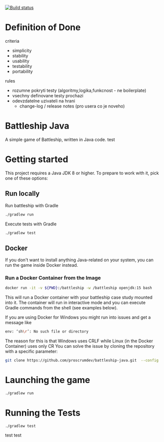 [![Build status](https://dev.azure.com/APS-SD-Stewards/APS-SD/_apis/build/status/proscrumdev.battleship-java-CI)](https://dev.azure.com/APS-SD-Stewards/APS-SD/_build/latest?definitionId=15)

# Definition of Done
criteria
- simplicity
- stability
- usability
- testability
- portability

rules
- rozumne pokryti testy (algoritmy,logika,funkcnost - ne boilerplate)
- vsechny definovane testy prochazi
- odevzdatelne uzivateli na hrani
  - change-log / release notes (pro usera co je noveho)

# Battleship Java

A simple game of Battleship, written in Java code.
test

# Getting started

This project requires a Java JDK 8 or higher. To prepare to work with it, pick one of these
options:

## Run locally

Run battleship with Gradle

```bash
./gradlew run
```

Execute tests with Gradle

```bash
./gradlew test
```

## Docker

If you don't want to install anything Java-related on your system, you can
run the game inside Docker instead.

### Run a Docker Container from the Image

```bash
docker run -it -v ${PWD}:/battleship -w /battleship openjdk:15 bash
```

This will run a Docker container with your battleship case study mounted into it. The container will run in interactive mode and you can execute Gradle commands from the shell (see examples below).

If you are using Docker for Windows you might run into issues and get a message like
```bash
env: ‘sh\r’: No such file or directory
```
The reason for this is that Windows uses CRLF while Linux (in the Docker Container) uses only CR
You can solve the issue by cloning the repository with a specific parameter:
```bash
git clone https://github.com/proscrumdev/battleship-java.git  --config core.autocrlf=input
```

# Launching the game

```bash
./gradlew run
```

# Running the Tests

```
./gradlew test
```

test
test
